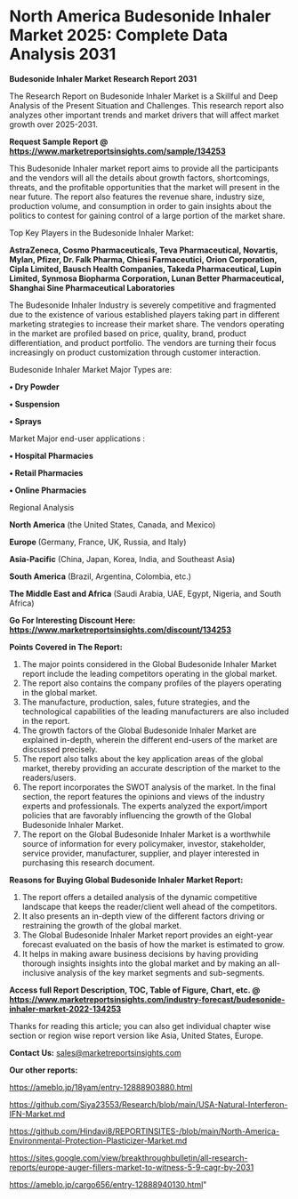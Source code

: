 # North America Budesonide Inhaler Market 2025: Complete Data Analysis 2031

<strong>Budesonide Inhaler Market Research Report 2031</strong>

The Research Report on Budesonide Inhaler Market is a Skillful and Deep Analysis of the Present Situation and Challenges. This research report also analyzes other important trends and market drivers that will affect market growth over 2025-2031.

<strong>Request Sample Report @ <a href=https://www.marketreportsinsights.com/sample/134253>https://www.marketreportsinsights.com/sample/134253</a></strong>

This Budesonide Inhaler market report aims to provide all the participants and the vendors will all the details about growth factors, shortcomings, threats, and the profitable opportunities that the market will present in the near future. The report also features the revenue share, industry size, production volume, and consumption in order to gain insights about the politics to contest for gaining control of a large portion of the market share.

Top Key Players in the Budesonide Inhaler Market:

<strong>AstraZeneca, Cosmo Pharmaceuticals, Teva Pharmaceutical, Novartis, Mylan, Pfizer, Dr. Falk Pharma, Chiesi Farmaceutici, Orion Corporation, Cipla Limited, Bausch Health Companies, Takeda Pharmaceutical, Lupin Limited, Synmosa Biopharma Corporation, Lunan Better Pharmaceutical, Shanghai Sine Pharmaceutical Laboratories</strong>

The Budesonide Inhaler Industry is severely competitive and fragmented due to the existence of various established players taking part in different marketing strategies to increase their market share. The vendors operating in the market are profiled based on price, quality, brand, product differentiation, and product portfolio. The vendors are turning their focus increasingly on product customization through customer interaction.

Budesonide Inhaler Market Major Types are:

<strong>• Dry Powder

• Suspension

• Sprays</strong>

Market Major end-user applications :

<strong>• Hospital Pharmacies

• Retail Pharmacies

• Online Pharmacies</strong>

Regional Analysis

</u><strong><b>North America</b></strong> (the United States, Canada, and Mexico)

<strong><b>Europe </b></strong>(Germany, France, UK, Russia, and Italy)

<strong><b>Asia-Pacific</b></strong> (China, Japan, Korea, India, and Southeast Asia)

<strong><b>South America</b></strong> (Brazil, Argentina, Colombia, etc.)

<strong><b>The Middle East and Africa</b></strong> (Saudi Arabia, UAE, Egypt, Nigeria, and South Africa)

<strong>Go For Interesting Discount Here: <a href=https://www.marketreportsinsights.com/discount/134253>https://www.marketreportsinsights.com/discount/134253</a></strong>

<strong>Points Covered in The Report:</strong>
<ol>
  <li>The major points considered in the Global Budesonide Inhaler Market report include the leading competitors operating in the global market.</li>
  <li>The report also contains the company profiles of the players operating in the global market.</li>
  <li>The manufacture, production, sales, future strategies, and the technological capabilities of the leading manufacturers are also included in the report.</li>
  <li>The growth factors of the Global Budesonide Inhaler Market are explained in-depth, wherein the different end-users of the market are discussed precisely.</li>
  <li>The report also talks about the key application areas of the global market, thereby providing an accurate description of the market to the readers/users.</li>
  <li>The report incorporates the SWOT analysis of the market. In the final section, the report features the opinions and views of the industry experts and professionals. The experts analyzed the export/import policies that are favorably influencing the growth of the Global Budesonide Inhaler Market.</li>
  <li>The report on the Global Budesonide Inhaler Market is a worthwhile source of information for every policymaker, investor, stakeholder, service provider, manufacturer, supplier, and player interested in purchasing this research document.</li>
</ol>
<strong>Reasons for Buying Global Budesonide Inhaler Market Report:</strong>

<ol>
  <li>The report offers a detailed analysis of the dynamic competitive landscape that keeps the reader/client well ahead of the competitors.</li>
  <li>It also presents an in-depth view of the different factors driving or restraining the growth of the global market.</li>
  <li>The Global Budesonide Inhaler Market report provides an eight-year forecast evaluated on the basis of how the market is estimated to grow.</li>
  <li>It helps in making aware business decisions by having providing thorough insights insights into the global market and by making an all-inclusive analysis of the key market segments and sub-segments.</li>
</ol>
<strong>Access full Report Description, TOC, Table of Figure, Chart, etc. @ <a href=https://www.marketreportsinsights.com/industry-forecast/budesonide-inhaler-market-2022-134253>https://www.marketreportsinsights.com/industry-forecast/budesonide-inhaler-market-2022-134253</a></strong>


Thanks for reading this article; you can also get individual chapter wise section or region wise report version like Asia, United States, Europe.

<strong>Contact Us:</strong>
sales@marketreportsinsights.com

<strong>Our other reports:</strong>

<a href=https://ameblo.jp/18yam/entry-12888903880.html>https://ameblo.jp/18yam/entry-12888903880.html</a>

<a href=https://github.com/Siya23553/Research/blob/main/USA-Natural-Interferon-IFN-Market.md>https://github.com/Siya23553/Research/blob/main/USA-Natural-Interferon-IFN-Market.md</a>

<a href=https://github.com/Hindavi8/REPORTINSITES-/blob/main/North-America-Environmental-Protection-Plasticizer-Market.md>https://github.com/Hindavi8/REPORTINSITES-/blob/main/North-America-Environmental-Protection-Plasticizer-Market.md</a>

<a href=https://sites.google.com/view/breakthroughbulletin/all-research-reports/europe-auger-fillers-market-to-witness-5-9-cagr-by-2031>https://sites.google.com/view/breakthroughbulletin/all-research-reports/europe-auger-fillers-market-to-witness-5-9-cagr-by-2031</a>

<a href=https://ameblo.jp/cargo656/entry-12888940130.html>https://ameblo.jp/cargo656/entry-12888940130.html</a>"
